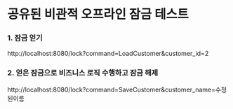 # 공유된 비관적 오프라인 잠금 테스트
### 1. 잠금 얻기
http://localhost:8080/lock?command=LoadCustomer&customer_id=2
### 2. 얻은 잠금으로 비즈니스 로직 수행하고 잠금 해제
http://localhost:8080/lock?command=SaveCustomer&customer_name=수정된이름
